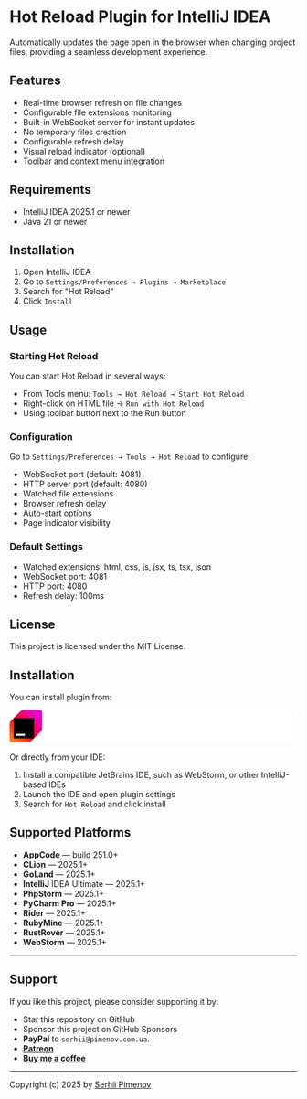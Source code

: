 # Hot Reload Plugin for IntelliJ IDEA

Automatically updates the page open in the browser when changing project files, providing a seamless development
experience.

## Features

- Real-time browser refresh on file changes
- Configurable file extensions monitoring
- Built-in WebSocket server for instant updates
- No temporary files creation
- Configurable refresh delay
- Visual reload indicator (optional)
- Toolbar and context menu integration

## Requirements

- IntelliJ IDEA 2025.1 or newer
- Java 21 or newer

## Installation

1. Open IntelliJ IDEA
2. Go to `Settings/Preferences → Plugins → Marketplace`
3. Search for "Hot Reload"
4. Click `Install`

## Usage

### Starting Hot Reload

You can start Hot Reload in several ways:

- From Tools menu: `Tools → Hot Reload → Start Hot Reload`
- Right-click on HTML file → `Run with Hot Reload`
- Using toolbar button next to the Run button

### Configuration

Go to `Settings/Preferences → Tools → Hot Reload` to configure:

- WebSocket port (default: 4081)
- HTTP server port (default: 4080)
- Watched file extensions
- Browser refresh delay
- Auto-start options
- Page indicator visibility

### Default Settings

- Watched extensions: html, css, js, jsx, ts, tsx, json
- WebSocket port: 4081
- HTTP port: 4080
- Refresh delay: 100ms

## License

This project is licensed under the MIT License.

## Installation

You can install plugin from:

[![Marketplace](marketplace.svg)](https://plugins.jetbrains.com/plugin/xxxxx-hot-reload)

Or directly from your IDE:
1. Install a compatible JetBrains IDE, such as WebStorm, or other IntelliJ-based IDEs
2. Launch the IDE and open plugin settings
3. Search for `Hot Reload` and click install

## Supported Platforms

+ **AppCode** — build 251.0+
+ **CLion** — 2025.1+
+ **GoLand** — 2025.1+
+ **IntelliJ** IDEA Ultimate — 2025.1+
+ **PhpStorm** — 2025.1+
+ **PyCharm Pro** — 2025.1+
+ **Rider** — 2025.1+
+ **RubyMine** — 2025.1+
+ **RustRover** — 2025.1+
+ **WebStorm** — 2025.1+

--- 
## Support

If you like this project, please consider supporting it by:

+ Star this repository on GitHub
+ Sponsor this project on GitHub Sponsors
+ **PayPal** to `serhii@pimenov.com.ua`.
+ [**Patreon**](https://www.patreon.com/metroui)
+ [**Buy me a coffee**](https://buymeacoffee.com/pimenov)

---

Copyright (c) 2025 by [Serhii Pimenov](https://pimenov.com.ua)